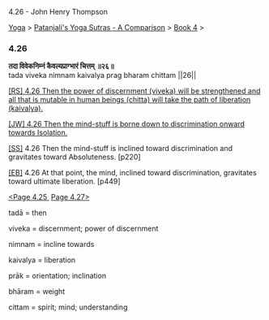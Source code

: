 4.26 - John Henry Thompson 

[Yoga](../../../yoga.html)‎ > ‎[Patanjali's Yoga Sutras - A Comparison](../../patanjani.html)‎ > ‎[Book 4](../book-4.html)‎ > ‎

### 4.26

**तदा विवेकनिम्नं कैवल्यप्राग्भारं चित्तम् ॥२६॥**  
tada viveka nimnam kaivalya prag bharam chittam ||26||  
  
  
[\[RS\] 4.26 Then the power of discernment (viveka) will be strengthened and all that is mutable in human beings (chitta) will take the path of liberation (kaivalya).](http://www.ashtangayoga.info/source-texts/yoga-sutra-patanjali/chapter-4/item/tada-viveka-nimnam-kaivalya-prag-bharam-chittam/)  
  
[\[JW\] 4.26 Then the mind-stuff is borne down to discrimination onward towards Isolation.](http://books.google.com/books?id=YzFImjtOxUwC&pg=PA339&ci=50%2C409%2C812%2C51&source=bookclip)  
  
[\[SS\]](http://www.amazon.com/Yoga-Sutras-Patanjali-Commentary-Satchidananda/dp/0932040381) 4.26 Then the mind-stuff is inclined toward discrimination and gravitates toward Absoluteness. \[p220\]  
  
[\[EB\]](http://www.amazon.com/Yoga-Sutras-Patanjali-Translation-Commentary/dp/0865477361/ref=sr_1_1?ie=UTF8&s=books&qid=1250508322&sr=1-1) 4.26 At that point, the mind, inclined toward discrimination, gravitates toward ultimate liberation. \[p449\]  
  
[<Page 4.25](425.html)[ ](422.html) [Page 4.27>](427.html)  
  

tadā = then  
  
viveka = discernment; power of discernment  
  
nimnam = incline towards  
  
kaivalya = liberation  
  
prāk = orientation; inclination  
  
bhāram = weight  
  
cittam = spirit; mind; understanding

